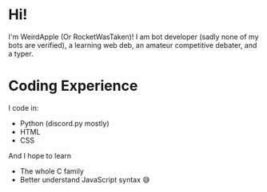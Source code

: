# Hi!
I'm WeirdApple (Or RocketWasTaken)!
I am bot developer (sadly none of my bots are verified), a learning web deb, an amateur competitive debater, and a typer.

# Coding Experience
I code in:

- Python (discord.py mostly)
- HTML
- CSS

And I hope to learn

- The whole C family
- Better understand JavaScript syntax 😅




<!---
WeirdApple/WeirdApple is a ✨ special ✨ repository because its `README.md` (this file) appears on your GitHub profile.
You can click the Preview link to take a look at your changes.
--->
